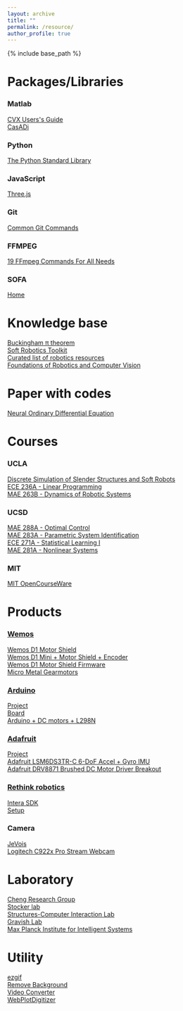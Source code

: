 ```yaml
---
layout: archive
title: ""
permalink: /resource/
author_profile: true
---
```


{% include base_path %}

Packages/Libraries
======
### Matlab
[CVX Users's Guide](http://web.cvxr.com/cvx/doc/)<br />
[CasADi](https://web.casadi.org/docs/)<br />

### Python
[The Python Standard Library](https://docs.python.org/3/library/index.html)<br/>

### JavaScript
[Three.js](https://threejs.org/docs/index.html#manual/en/introduction/Creating-a-scene)<br/>

### Git
[Common Git Commands](http://guides.beanstalkapp.com/version-control/common-git-commands.html)<br/>

### FFMPEG
[19 FFmpeg Commands For All Needs](https://catswhocode.com/ffmpeg-commands/)<br/>

### SOFA
[Home](https://www.sofa-framework.org/)<br/>

Knowledge base
======
[Buckingham π theorem](http://www-mdp.eng.cam.ac.uk/web/library/enginfo/aerothermal_dvd_only/aero/fprops/dimension/node9.html)<br />
[Soft Robotics Toolkit](https://softroboticstoolkit.com/home)<br />
[Curated list of robotics resources](https://github.com/kiloreux/awesome-robotics)<br />
[Foundations of Robotics and Computer Vision](https://faculty.sites.iastate.edu/jia/foundations-robotics-and-computer-vision-com-s-477577)<br/>


Paper with codes
======
[Neural Ordinary Differential Equation](https://ayandas.me/blog-tut/2020/03/20/neural-ode.html)

Courses
======

### UCLA
[Discrete Simulation of Slender Structures and Soft Robots](https://structures.computer/slenderstructures)<br />
[ECE 236A - Linear Programming](http://www.seas.ucla.edu/~vandenbe/ee236a/ee236a.html)<br />
[MAE 263B	- Dynamics of Robotic Systems](http://bionics.seas.ucla.edu/education/MAE_263D.html)<br/>

### UCSD
[MAE 288A - Optimal Control](http://maeresearch.ucsd.edu/mceneaney/mae288a/)<br />
[MAE 283A	- Parametric System Identification](http://mechatronics.ucsd.edu/mae283a_20/index.html)<br/>
[ECE 271A	- Statistical Learning I](http://www.svcl.ucsd.edu/courses/ece271A/ece271A.htm)<br/>
[MAE 281A	- Nonlinear Systems](http://flyingv.ucsd.edu/krstic/teaching/281a/281a.html)<br/>

### MIT
[MIT OpenCourseWare](https://ocw.mit.edu/)<br />

Products
======

### [Wemos](https://www.wemos.cc/en/latest/index.html)
[Wemos D1 Motor Shield](https://www.amazon.com/dp/B07P6LPY2C)<br/>
[Wemos D1 Mini + Motor Shield + Encoder](https://www.instructables.com/Wemos-D1-Mini-WIFI-Robot-MQTT-UDP/)<br />
[Wemos D1 Motor Shield Firmware](https://github.com/thomasfredericks/wemos_motor_shield)<br/>
[Micro Metal Gearmotors](https://www.pololu.com/category/60/micro-metal-gearmotors)<br/>

### [Arduino](https://www.arduino.cc/)
[Project](https://projecthub.arduino.cc/)<br/>
[Board](https://store-usa.arduino.cc/collections/boards)<br/>
[Arduino + DC motors + L298N](https://ozeki.hu/p_2983-how-to-use-dc-motors-in-arduino.html)<br/>

### [Adafruit](https://www.adafruit.com/)
[Project](https://learn.adafruit.com/)<br/>
[Adafruit LSM6DS3TR-C 6-DoF Accel + Gyro IMU](https://www.adafruit.com/product/4503)<br/>
[Adafruit DRV8871 Brushed DC Motor Driver Breakout](https://learn.adafruit.com/adafruit-drv8871-brushed-dc-motor-driver-breakout)<br/>

### [Rethink robotics](https://sdk.rethinkrobotics.com/intera/Main_Page)
[Intera SDK](https://support.rethinkrobotics.com/support/solutions)<br/>
[Setup](https://sdk.rethinkrobotics.com/intera/Workstation_Setup)<br/>

### Camera
[JeVois](https://www.jevoisinc.com/)<br/>
[Logitech C922x Pro Stream Webcam](https://www.amazon.com/dp/B01LXCDPPK/)<br/>

  
Laboratory
======

[Cheng Research Group](https://cheng.cems.umn.edu/)<br />
[Stocker lab](https://stockerlab.ethz.ch/)<br />
[Structures-Computer Interaction Lab](https://structures.computer/)<br />
[Gravish Lab](http://gravishlab.ucsd.edu/index.html)<br/>
[Max Planck Institute for Intelligent Systems](https://pi.is.mpg.de/)<br/>

Utility
======

[ezgif](https://ezgif.com/)<br />
[Remove Background](https://www.remove.bg/)<br />
[Video Converter](https://video-converter.com/)<br />
[WebPlotDigitizer](https://automeris.io/WebPlotDigitizer/)<br />
